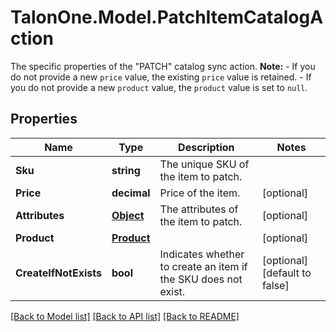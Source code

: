 # TalonOne.Model.PatchItemCatalogAction
The specific properties of the \"PATCH\" catalog sync action.  **Note:**   - If you do not provide a new `price` value, the existing `price` value is retained.   - If you do not provide a new `product` value, the `product` value is set to `null`. 
## Properties

Name | Type | Description | Notes
------------ | ------------- | ------------- | -------------
**Sku** | **string** | The unique SKU of the item to patch. | 
**Price** | **decimal** | Price of the item. | [optional] 
**Attributes** | [**Object**](.md) | The attributes of the item to patch. | [optional] 
**Product** | [**Product**](Product.md) |  | [optional] 
**CreateIfNotExists** | **bool** | Indicates whether to create an item if the SKU does not exist. | [optional] [default to false]

[[Back to Model list]](../README.md#documentation-for-models) [[Back to API list]](../README.md#documentation-for-api-endpoints) [[Back to README]](../README.md)

